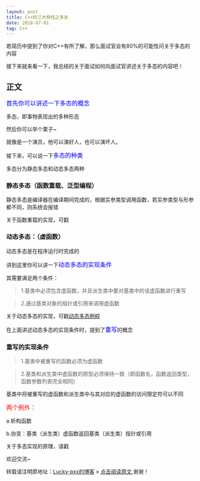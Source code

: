 ```yaml
---
layout: post
title: C++的三大特性之多态
date: 2018-07-01
tag: C++
---  
```


若简历中提到了你对C++有所了解，那么面试官会有80%的可能性问关于多态的内容

接下来就来看一下，我总结的关于面试如何向面试官讲述关于多态的内容吧！

## 正文

<font color="blue" size="3">首先你可以讲述一下多态的概念</font>

多态，即事物表现出的多种形态

然后你可以举个栗子~

就像是一个演员，他可以演好人，也可以演坏人。

接下来，可以说一下<font color="blue" size="3">多态的种类</font>

多态分为静态多态和动态多态两种

### 静态多态（函数重载、泛型编程）

静态多态是编译器在编译期间完成的，根据实参类型调用函数，若实参类型与形参都不同，则系统会报错

关于函数重载的实现，可戳

### 动态多态：（虚函数）

动态多态是在程序运行时完成的

讲到这里你可以讲一下<font color="blue" size="3">动态多态的实现条件</font>

其需要满足两个条件：

> 1.基类中必须包含虚函数，并且派生类中要对基类中的该虚函数进行重写

> 2.通过基类对象的指针或引用来调用虚函数

关于动态多态的实现，可戳[动态多态例程](https://github.com/luckypxx/C-plus-plus/blob/master/%E5%A4%9A%E6%80%81.cpp)

在上面讲述动态多态的实现条件时，提到了<font color="blue" size="3">重写</font>的概念

### 重写的实现条件

>1.基类中被重写的函数必须为虚函数

>2.基类和派生类中虚函数的原型必须保持一致（即函数名，函数返回类型，函数参数列表完全相同）

基类中将被重写的虚函数和派生类中与其对应的虚函数的访问限定符可以不同

<font color="red" size="3">两个例外：</font>

a.析构函数

b.协变：基类（派生类）虚函数返回基类（派生类）指针或引用

关于多态实现的原理，请戳

欢迎交流~
  
转载请注明原地址：[Lucky-pxx的博客](http://www.bingoxin.top) » [点击阅读原文](http://www.bingoxin.top/2018/07/C++%E7%9A%84%E4%B8%89%E5%A4%A7%E7%89%B9%E6%80%A7%E4%B9%8B%E5%A4%9A%E6%80%81/),谢谢！
